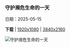 ### 守护濒危生命的一天

日期：2025-05-15

**下载**  |  [1920x1080](https://cn.bing.com/th?id=OHR.GreenMacaw_ZH-CN3451340204_1920x1080.jpg)  |  [3840x2160](https://cn.bing.com/th?id=OHR.GreenMacaw_ZH-CN3451340204_UHD.jpg)

![守护濒危生命的一天](https://cn.bing.com/th?id=OHR.GreenMacaw_ZH-CN3451340204_1920x1080.jpg "大绿金刚鹦鹉, 墨西哥 (© Ondrej Prosicky/Shutterstock)")


